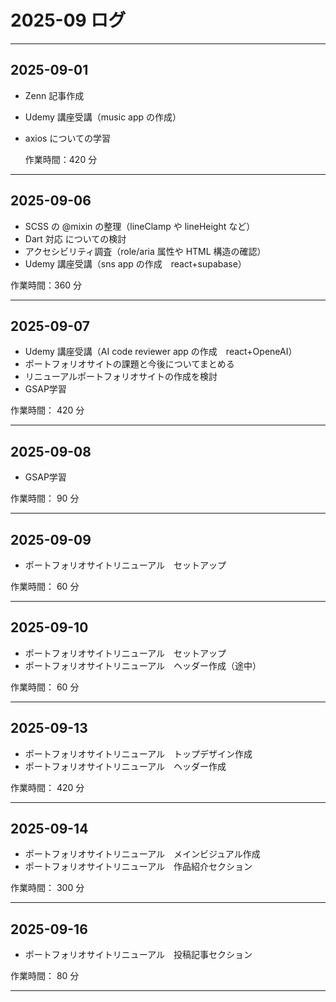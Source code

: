 # 2025-09 ログ

---

## 2025-09-01

- Zenn 記事作成
- Udemy 講座受講（music app の作成）
- axios についての学習

  作業時間：420 分

---

## 2025-09-06

- SCSS の @mixin の整理（lineClamp や lineHeight など）
- Dart 対応 についての検討
- アクセシビリティ調査（role/aria 属性や HTML 構造の確認）
- Udemy 講座受講（sns app の作成　react+supabase）

作業時間：360 分

---

## 2025-09-07

- Udemy 講座受講（AI code reviewer app の作成　react+OpeneAI）
- ポートフォリオサイトの課題と今後についてまとめる
- リニューアルポートフォリオサイトの作成を検討
- GSAP学習

作業時間： 420 分

---

## 2025-09-08

- GSAP学習

作業時間： 90 分

---

## 2025-09-09

- ポートフォリオサイトリニューアル　セットアップ

作業時間： 60 分

---

## 2025-09-10

- ポートフォリオサイトリニューアル　セットアップ
- ポートフォリオサイトリニューアル　ヘッダー作成（途中）

作業時間： 60 分

---

## 2025-09-13

- ポートフォリオサイトリニューアル　トップデザイン作成
- ポートフォリオサイトリニューアル　ヘッダー作成

作業時間： 420 分

---

## 2025-09-14

- ポートフォリオサイトリニューアル　メインビジュアル作成
- ポートフォリオサイトリニューアル　作品紹介セクション

作業時間： 300 分

---

## 2025-09-16

- ポートフォリオサイトリニューアル　投稿記事セクション


作業時間： 80 分

---